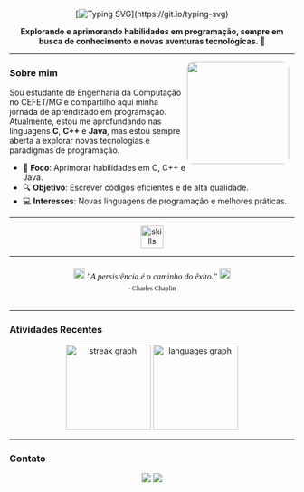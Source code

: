 <div align="center">

[![Typing SVG](https://readme-typing-svg.herokuapp.com?font=Fira+Code&size=24&pause=1000&color=4CB050&center=true&vCenter=true&width=500&lines=Olá%2C+meu+nome+é+Maíra!;Bem-vindo+ao+meu+repositório!)](https://git.io/typing-svg)

**Explorando e aprimorando habilidades em programação, sempre em busca de conhecimento e novas aventuras tecnológicas. 🚀**

</div>

---

<img align="right" height="180" src="https://res.cloudinary.com/practicaldev/image/fetch/s--pzIjq_s2--/c_limit%2Cf_auto%2Cfl_progressive%2Cq_auto%2Cw_880/https://dev-to-uploads.s3.amazonaws.com/uploads/articles/qtaqls0tcwn2n9hsxdku.jpg" style="border-radius: 10px; margin: 0 10px 10px 0;" />

### Sobre mim
Sou estudante de Engenharia da Computação no CEFET/MG e compartilho aqui minha jornada de aprendizado em programação. Atualmente, estou me aprofundando nas linguagens **C**, **C++** e **Java**, mas estou sempre aberta a explorar novas tecnologias e paradigmas de programação.

- 🌱 **Foco**: Aprimorar habilidades em C, C++ e Java.
- 🔍 **Objetivo**: Escrever códigos eficientes e de alta qualidade.
- 💻 **Interesses**: Novas linguagens de programação e melhores práticas.

---

<div align="center">
  <img src="https://skillicons.dev/icons?i=c,cpp,java,python,html,css" height="40" alt="skills" />
</div>

---

<div align="center" style="margin-top: 20px; font-family: 'Fira Code'; font-size: 15px">
  <img src="./images/aspa1.png" width="20">
  <i>"A persistência é o caminho do êxito."</i>
  <img src="./images/aspa2.png" width="20">
  <div style="font-size: 12px; margin-top: 5px;">
    - Charles Chaplin
  </div>
</div>

<br clear="both">

---

### Atividades Recentes

<div align="center">
  <img src="https://streak-stats.demolab.com?user=mairalacerda&locale=pt-br&mode=daily&theme=gruvbox&hide_border=true&border_radius=5" height="150" alt="streak graph"/>
  <img src="https://github-readme-stats.vercel.app/api/top-langs?username=mairalacerda&layout=compact&theme=gruvbox&hide_border=true" height="150" alt="languages graph" />
</div>

---

### Contato

<div align="center">
  <a href="https://instagram.com/mairaallacerda" target="_blank"><img loading="lazy" src="https://img.shields.io/badge/-Instagram-%23E4405F?style=for-the-badge&logo=instagram&logoColor=white" target="_blank"></a>
  <a href = "mailto:mairaallacerd@gmail.com"><img loading="lazy" src="https://img.shields.io/badge/Gmail-D14836?style=for-the-badge&logo=gmail&logoColor=white" target="_blank"></a>
</div>
